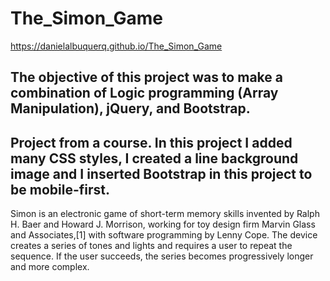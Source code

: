 # The_Simon_Game

https://danielalbuquerq.github.io/The_Simon_Game

## The objective of this project was to make a combination of Logic programming (Array Manipulation), jQuery, and Bootstrap.
## Project from a course. In this project I added many CSS styles, I created a line background image and I inserted Bootstrap in this project to be mobile-first.



Simon is an electronic game of short-term memory skills invented by Ralph H. Baer and Howard J. Morrison, working for toy design firm Marvin Glass and Associates,[1] with software programming by Lenny Cope. The device creates a series of tones and lights and requires a user to repeat the sequence. If the user succeeds, the series becomes progressively longer and more complex.
